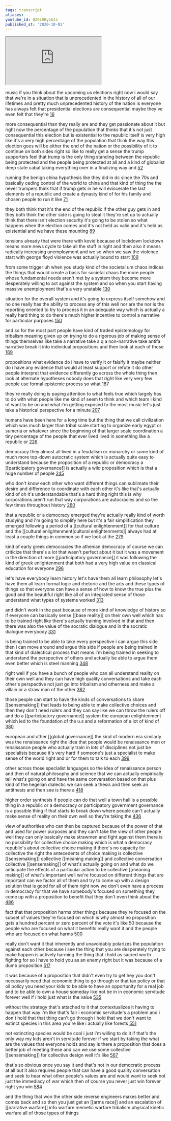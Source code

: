 ```yaml
---
tags: transcript
aliases:
youtube_id: QZ9iRByzUJs
published_at: '2020-10-01'
---
```


<div class="yt-container"><iframe src="https://www.youtube.com/embed/QZ9iRByzUJs"></iframe></div>

music if you think about the upcoming us elections right now i would say that we're in a situation that is unprecedented in the history of all of our lifetimes and pretty much unprecedented history of the nation is everyone has always felt that presidential elections are consequential maybe they've even felt that they're [16](https://www.youtube.com/watch?v=QZ9iRByzUJs&t=16.32s)

more consequential than they really are and they get passionate about it but right now the percentage of the population that thinks that it's not just consequential this election but is existential to the republic itself is very high like it's a very high percentage of the population that think the way this election goes will be either the end of the nation or the possibility of it to continue on both sides right so like to really get a sense the trump supporters feel that trump is the only thing standing between the republic being protected and the people being protected at all and a kind of globalist deep state cabal taking everything over in a finalizing way and [52](https://www.youtube.com/watch?v=QZ9iRByzUJs&t=52.8s)

running the benign china hypothesis like they did in dc since the 70s and basically ceding control of the world to china and that kind of thing the the never trumpers think that if trump gets in he will eviscerate the last elements of a republic and create a dynasty kind of for his family and chosen people to run it like [71](https://www.youtube.com/watch?v=QZ9iRByzUJs&t=71.76s)

they both think that it's the end of the republic if the other guy gets in and they both think the other side is going to steal it they're set up to actually think that there isn't election security it's going to be stolen so what happens when the election comes and it's not held as valid and it's held as existential and we have these mounting [89](https://www.youtube.com/watch?v=QZ9iRByzUJs&t=89.36s)

tensions already that were there with kovid because of lockdown lockdown means more news cycle to take all the stuff in right and then also it means radically increasing unemployment and we so when we saw the violence start with george floyd violence was actually bound to start [109](https://www.youtube.com/watch?v=QZ9iRByzUJs&t=109.119s)

from some trigger uh when you study kind of the societal um chaos indices the things that would create a basis for societal chaos the more people whose fundamental needs aren't met by a system they become more desperately willing to act against the system and so when you start having massive unemployment that's a very unstable [130](https://www.youtube.com/watch?v=QZ9iRByzUJs&t=130.399s)

situation for the overall system and it's going to express itself somehow and no one really has the ability to process any of this well nor are the nor is the reporting oriented to try to process it in an adequate way which is actually a really hard thing to do there's much higher incentive to control a narrative for particular purposes [150](https://www.youtube.com/watch?v=QZ9iRByzUJs&t=150.0s)

and so for the most part people have kind of traded epistemology for tribalism meaning given up on trying to do a rigorous job of making sense of things themselves like take a narrative take a q a non-narrative take antifa narrative break it into individual propositions and then look at each of those [169](https://www.youtube.com/watch?v=QZ9iRByzUJs&t=169.28s)

propositions what evidence do i have to verify it or falsify it maybe neither do i have any evidence that would at least support or refute it do other people interpret that evidence differently go across the whole thing then look at alternate hypotheses nobody does that right like very very few people use formal epistemic process so what [187](https://www.youtube.com/watch?v=QZ9iRByzUJs&t=187.76s)

they're really doing is paying attention to what feels true which largely has to do with what people like me kind of seem to think and which team i kind of want to be on and what i'm getting exposed to the most music let's just take a historical perspective for a minute [207](https://www.youtube.com/watch?v=QZ9iRByzUJs&t=207.04s)

humans have been here for a long time but the thing that we call civilization which was much larger than tribal scale starting to organize early egypt or sumeria or whatever since the beginning of that larger scale coordination a tiny percentage of the people that ever lived lived in something like a republic or [226](https://www.youtube.com/watch?v=QZ9iRByzUJs&t=226.08s)

democracy they almost all lived in a feudalism or monarchy or some kind of much more top-down autocratic system which is actually quite easy to understand because the proposition of a republic or democracy a [[participatory governance]] is actually a wild proposition which is that a huge number of people [245](https://www.youtube.com/watch?v=QZ9iRByzUJs&t=245.76s)

who don't know each other who want different things can sublimate their desire and difference to coordinate with each other it's like that's actually kind of oh it's understandable that's a hard thing right this is why corporations aren't run that way corporations are autocracies and so the few times throughout history [260](https://www.youtube.com/watch?v=QZ9iRByzUJs&t=260.959s)

that a republic or a democracy emerged they're actually really kind of worth studying and i'm going to simplify here but it's a fair simplification they emerged following a period of a [[cultural enlightenment]] for that culture and the [[cultural enlightenment|cultural enlightenments]] always had at least a couple things in common so if we look at the [279](https://www.youtube.com/watch?v=QZ9iRByzUJs&t=279.04s)

kind of early greek democracies the athenian democracy of course we can criticize that there's a lot that wasn't perfect about it but it was a movement in the direction of more [[participatory governance]] it was following the kind of greek enlightenment that both had a very high value on classical education for everyone [296](https://www.youtube.com/watch?v=QZ9iRByzUJs&t=296.4s)

let's have everybody learn history let's have them all learn philosophy let's have them all learn formal logic and rhetoric and the arts and these types of things so that everyone can have a sense of how to know the true plus the good and the beautiful right like all of an integrated sense of those understand what types of systems worked [313](https://www.youtube.com/watch?v=QZ9iRByzUJs&t=313.52s)

and didn't work in the past because of more kind of knowledge of history so if everyone can basically sense [[base reality]] on their own well which has to be trained right like there's actually training involved in that and then there was also the value of the socratic dialogue and in the socratic dialogue everybody [331](https://www.youtube.com/watch?v=QZ9iRByzUJs&t=331.039s)

is being trained to be able to take every perspective i can argue this side then i can move around and argue this side if people are being trained in that kind of dialectical process that means i'm being trained in seeking to understand the perspective of others and actually be able to argue them even better which is steel manning [348](https://www.youtube.com/watch?v=QZ9iRByzUJs&t=348.32s)

right well if you have a bunch of people who can all understand reality on their own well and they can have high quality conversations and take each other's perspective not just go into tribalism and otherness and make a villain or a straw man of the other [362](https://www.youtube.com/watch?v=QZ9iRByzUJs&t=362.72s)

those people can start to have the kinds of conversations to share [[sensemaking]] that leads to being able to make collective choices and then they don't need rulers and they can say like we can throw the rulers off and do a [[participatory governance]] system the european enlightenment which led to the foundation of the u.s and a reformation of a lot of kind of [380](https://www.youtube.com/watch?v=QZ9iRByzUJs&t=380.56s)

european and other [[global governance]] the kind of modern era similarly was the renaissance right the idea that people would be renaissance men or renaissance people who actually train in lots of disciplines not just be specialists because it's very hard if someone's just a specialist to make sense of the world right and or for them to talk to each [399](https://www.youtube.com/watch?v=QZ9iRByzUJs&t=399.039s)

other across those specialist languages so the idea of renaissance person and then of natural philosophy and science that we can actually empirically tell what's going on and have the same conversation based on that plus kind of the hegelian dialectic we can seek a thesis and then seek an antithesis and then see is there a [418](https://www.youtube.com/watch?v=QZ9iRByzUJs&t=418.479s)

higher order synthesis if people can do that well a town hall is a possible thing in a republic or a democracy or participatory government governance is a possible thing if that starts to break down where people can't actually make sense of reality on their own well so they're taking the [436](https://www.youtube.com/watch?v=QZ9iRByzUJs&t=436.08s)

view of authorities who can then be captured because of the power of that and used for power purposes and they can't take the view of other people well they can only basically make strawmen and fight against them there is no possibility for collective choice making which is what a democracy republic's about collective choice making if there's no capacity for collective the right the antecedents of choice making is collective [[sensemaking]] collective [[meaning making]] and collective conversation collective [[sensemaking]] of what's actually going on and what do we anticipate the effects of a particular action to be collective [[meaning making]] of what's important well we're focused on different things that are important can we factor all of them and try to come up with a design solution that is good for all of them right now we don't even have a process in democracy for that we have somebody's focused on something they come up with a proposition to benefit that they don't even think about the [486](https://www.youtube.com/watch?v=QZ9iRByzUJs&t=486.56s)

fact that that proposition harms other things because they're focused on the subset of values they're focused on which is why almost no proposition gets a hundred percent or zero percent of the vote it's like 50 because the people who are focused on what it benefits really want it and the people who are focused on what harms [500](https://www.youtube.com/watch?v=QZ9iRByzUJs&t=500.8s)

really don't want it that inherently and unavoidably polarizes the population against each other because i see the thing that you are desperately trying to make happen is actively harming the thing that i hold as sacred worth fighting for so i have to hold you as an enemy right but it was because of a dumb proposition [517](https://www.youtube.com/watch?v=QZ9iRByzUJs&t=517.039s)

it was because of a proposition that didn't even try to get hey you don't necessarily need that economic thing to go through or that tax policy or that oil policy you need your kids to be able to have an opportunity for a real job and to be able to own a house someday like not be in in economic servitude forever well if i hold just what is the value [535](https://www.youtube.com/watch?v=QZ9iRByzUJs&t=535.519s)

without the strategy that's attached to it that contextualizes it having to happen that way i'm like that's fair i economic servitude's a problem and i don't hold that that thing can't go through i hold that we don't want to extinct species in this area you're like i actually like forests [551](https://www.youtube.com/watch?v=QZ9iRByzUJs&t=551.92s)

not extincting species would be cool i just i'm willing to do it if that's the only way my kids aren't in servitude forever if we start by taking the what are the values that everyone holds and say is there a proposition that does a better job of meeting these and can we use some collective [[sensemaking]] for collective design well it's like [567](https://www.youtube.com/watch?v=QZ9iRByzUJs&t=567.519s)

that's so obvious once you say it and that's not in our democratic process at all but it also requires people that can have a good quality conversation and seek to hear what other people's values are and would want to seek not just the immediacy of war which then of course you never just win forever right you win [584](https://www.youtube.com/watch?v=QZ9iRByzUJs&t=584.16s)

and the thing that won the other side reverse engineers makes better and comes back and so then you just get an [[arms race]] and an escalation of [[narrative warfare]] info warfare memetic warfare tribalism physical kinetic warfare all of those types of things